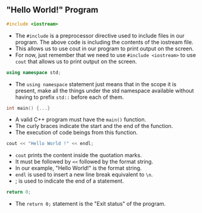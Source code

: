 ## "Hello World!" Program
```cpp
#include <iostream>
```
- The `#include` is a preprocessor directive used to include files in our program. The above code is including the contents of the iostream file.
- This allows us to use cout in our program to print output on the screen.
- For now, just remember that we need to use `#include <iostream>` to use `cout` that allows us to print output on the screen.
  
```cpp
using namespace std;
```
- The `using namespace` statement just means that in the scope it is present, make
  all the things under the std namespace available without having to prefix `std::` before each of them.

```cpp
int main() {...}
```
- A valid C++ program must have the `main()` function. 
- The curly braces indicate the start and the end of the function.
- The execution of code beings from this function.

```cpp
cout << "Hello World !" << endl;
```
- `cout` prints the content inside the quotation marks. 
- It must be followed by `<<` followed by the format string. 
- In our example, "Hello World!" is the format string.
- `endl` is used to insert a new line break equivalent to `\n`.
- ; is used to indicate the end of a statement.

```cpp
return 0;
```
- The `return 0;` statement is the "Exit status" of the program.
